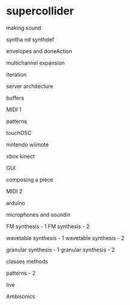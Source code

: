 # supercollider

making sound

syntha nd synthdef

envelopes and doneAction

multichannel expansion

iteration

server architecture

buffers

MIDI 1

patterns

touchOSC

nintendo wiimote

xbox kinect


GUI

composing a piece

MIDI 2 

arduino

microphones and soundin

FM synthesis - 1
FM synthesis - 2

wavetable synthesis - 1
wavetable synthesis - 2


granular synthesis - 1
granular synthesis - 2

classes methods

patterns - 2

live

Ambisonics




